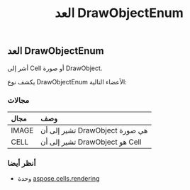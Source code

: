 ﻿---
title: العد DrawObjectEnum
second_title: Aspose.Cells for Python via .NET API المراجع
description:
type: docs
weight: 160
url: /ar/python-net/aspose.cells.rendering/drawobjectenum/
is_root: false
---
##  العد DrawObjectEnum
أشر إلى Cell أو صورة DrawObject.



يكشف نوع DrawObjectEnum الأعضاء التالية:

###  مجالات
| مجال| وصف|
| :- | :- |
| IMAGE | تشير إلى أن DrawObject هي صورة|
| CELL | تشير إلى أن DrawObject هو Cell|



###  أنظر أيضا
* وحدة [aspose.cells.rendering](..)
